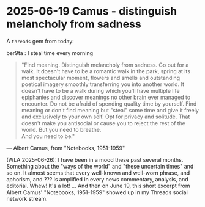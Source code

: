# 2025-06-19 Camus - distinguish melancholy from sadness

A `threads` gem from today:

ber9ta : I steal time every morning  

> "Find meaning. Distinguish melancholy from sadness. Go out for a walk. It doesn't have to be a romantic walk in the park, spring at its most spectacular moment, flowers and smells and outstanding poetical imagery smoothly transferring you into another world. It doesn't have to be a walk during which you'll have multiple life epiphanies and discover meanings no other brain ever managed to encounter. Do not be afraid of spending quality time by yourself. Find meaning or don't find meaning but "steal" some time and give it freely and exclusively to your own self. Opt for privacy and solitude. That doesn't make you antisocial or cause you to reject the rest of the world. But you need to breathe.  
> And you need to be."

— Albert Camus, from "Notebooks, 1951-1959"


(WLA 2025-06-26): I have been in a mood these past several months. Something about the "ways of the world" and "these uncertain times" and so on. It almost seems that every well-known and well-worn phrase, and aphorism, and ??? is amplified in every news commentary, analysis, and editorial. Whew! It's a lot! ...
And then on June 19, this short excerpt from Albert Camus' "Notebooks, 1951-1959" showed up in my Threads social network stream.